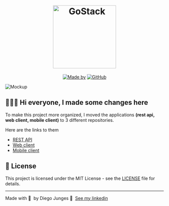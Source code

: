 <h1 align="center">
	<img alt="GoStack" src=".github/logo.svg" width="200px" />
</h1>

<p align="center">
	<a href="https://www.linkedin.com/in/diego-junges/" target="_blank" rel="noopener noreferrer"><img alt="Made by" src="https://img.shields.io/badge/made%20by-Diego%20Junges-%23FF9000"></a>
  <a href="https://github.com/DiegoJunges/gobarber/blob/master/README.md"><img alt="GitHub" src="https://img.shields.io/github/license/DiegoJunges/gobarber?color=%23FF9000"></a>
</p>

<img alt="Mockup" src="https://res.cloudinary.com/eliasgcf/image/upload/v1587509596/GoBarber/mockup_ocggit.png">

## 👨🏻‍💻 Hi everyone, I made some changes here

To make this project more organized, I moved the applications **(rest api, web client, mobile client)** to 3 different repositories.

Here are the links to them

- [REST API](https://github.com/EliasGcf/gobarber-api)
- [Web client](https://github.com/EliasGcf/gobarber-web)
- [Mobile client](https://github.com/EliasGcf/gobarber-mobile)

## 📝 License

This project is licensed under the MIT License - see the [LICENSE](LICENSE) file for details.

---

Made with 💜 &nbsp;by Diego Junges 👋 &nbsp;[See my linkedin](https://www.linkedin.com/in/diego-junges/)
